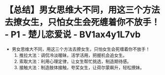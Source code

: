 # 【总结】男女思维大不同，用这三个方法去撩女生，只怕女生会死缠着你不放手！ - P1 - 楚儿恋爱说 - BV1ax4y1L7vb

-   男女思维大不同，用这三个方法去撩女生，只怕女生会死缠着你不放手！
    1.  推拉大法：调侃冷淡暧昧，活学活用，把握机会追女生。
    2.  索取大法：利用心理定律，让女生帮忙挑选，制造期待感。
    3.  接触大法：制造肢体接触，夸奖女生，让荷尔蒙飙升，轻松撩妹。
